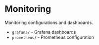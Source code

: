 # Monitoring

Monitoring configurations and dashboards.

- `grafana/` - Grafana dashboards
- `prometheus/` - Prometheus configuration
